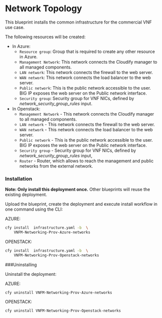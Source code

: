 # Network Topology

This blueprint installs the common infrastructure for the commercial VNF use case.

The following resources will be created:
  * In Azure:
    * `Resource group`: Group that is required to create any other resource in Azure.
    * `Management Network`: This network connects the Cloudify manager to all managed components.
    * `LAN network`: This network connects the firewall to the web server.
    * `WAN network`: This network connects the load balancer to the web server.
    * `Public network`: This is the public network accessible to the user. BIG IP exposes the web server on the Public network interface.
    * `Security group`: Security group for VNF NICs, defined by *network_security_group_rules* input.
  * In Openstack:
    * `Management Network` - This network connects the Cloudify manager to all managed components.
    * `LAN network` - This network connects the firewall to the web server.
    * `WAN network` - This network connects the load balancer to the web server.
    * `Public network` - This is the public network accessible to the user. BIG IP exposes the web server on the Public network interface.
    * `Security group` - Security group for VNF NICs, defined by *network_security_group_rules* input,
    * `Router` - Router, which allows to reach the management and public networks from the external network.

### Installation

**Note: Only install this deployment once.** Other blueprints will reuse the existing deployment.

Upload the blueprint, create the deployment and execute install workflow in one command using the CLI:

AZURE:
```bash
cfy install  infrastructure.yaml -b  \
    VNFM-Networking-Prov-Azure-networks
```

OPENSTACK:
```bash
cfy install  infrastructure.yaml -b  \
    VNFM-Networking-Prov-Openstack-networks
```

###Uninstalling

Uninstall the deployment:

AZURE:
```
cfy uninstall VNFM-Networking-Prov-Azure-networks
```

OPENSTACK:
```
cfy uninstall VNFM-Networking-Prov-Openstack-networks
```
